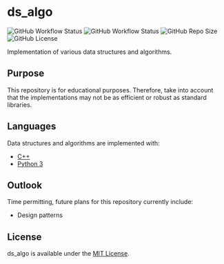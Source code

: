 # ds_algo

![GitHub Workflow Status](https://github.com/mmore21/ds_algo/workflows/C++%20CI/badge.svg)
![GitHub Workflow Status](https://github.com/mmore21/ds_algo/workflows/Python%20CI/badge.svg)
![GitHub Repo Size](https://img.shields.io/github/repo-size/mmore21/ds_algo)
![GitHub License](https://img.shields.io/github/license/mmore21/ds_algo)

Implementation of various data structures and algorithms.

## Purpose

This repository is for educational purposes. Therefore, take into account that the implementations may not be as efficient or robust as standard libraries.

## Languages

Data structures and algorithms are implemented with:

* [C++](https://github.com/mmore21/ds_algo/tree/master/cpp/src)
* [Python 3](https://github.com/mmore21/ds_algo/tree/master/python/lib)

## Outlook

Time permitting, future plans for this repository currently include:

* Design patterns

## License

ds_algo is available under the [MIT License](https://github.com/mmore21/ds_algo/blob/master/LICENSE).
